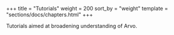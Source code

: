 +++
title = "Tutorials"
weight = 200
sort_by = "weight"
template = "sections/docs/chapters.html"
+++

Tutorials aimed at broadening understanding of Arvo.
